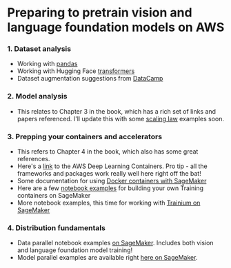 # Preparing to pretrain vision and language foundation models on AWS

### 1. Dataset analysis
- Working with [pandas](https://www.learndatasci.com/tutorials/python-pandas-tutorial-complete-introduction-for-beginners/)
- Working with Hugging Face [transformers](https://github.com/nlp-with-transformers/notebooks/blob/main/01_introduction.ipynb)
- Dataset augmentation suggestions from [DataCamp](https://www.datacamp.com/tutorial/complete-guide-data-augmentation)
### 2. Model analysis
- This relates to Chapter 3 in the book, which has a rich set of links and papers referenced. I'll update this with some [scaling law](https://arxiv.org/abs/2203.15556) examples soon.

### 3. Prepping your containers and accelerators
- This refers to Chapter 4 in the book, which also has some great references.
- Here's a [link](https://github.com/aws/deep-learning-containers) to the AWS Deep Learning Containers. Pro tip - all the frameworks and packages work really well here right off the bat! 
- Some documentation for using [Docker containers with SageMaker](https://docs.aws.amazon.com/sagemaker/latest/dg/docker-containers.html)
- Here are a few [notebook examples](https://github.com/aws/amazon-sagemaker-examples/tree/main/advanced_functionality/custom-training-containers) for building your own Training containers on SageMaker
- More notebook examples, this time for working with [Trainium on SageMaker](https://github.com/aws-samples/sagemaker-trainium-examples/tree/main)

### 4. Distribution fundamentals
- Data parallel notebook examples [on SageMaker](https://github.com/aws/amazon-sagemaker-examples/tree/main/training/distributed_training/pytorch/data_parallel). Includes both vision and language foundation model training!
- Model parallel examples are available right [here on SageMaker](https://github.com/aws/amazon-sagemaker-examples/tree/main/training/distributed_training/pytorch/model_parallel).
